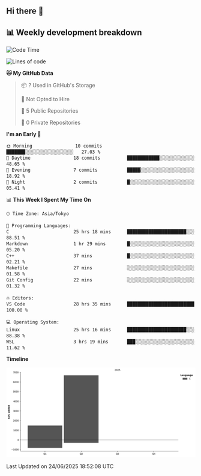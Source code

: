 ## Hi there 👋

<!--
**mandakore/mandakore** is a ✨ _special_ ✨ repository because its `README.md` (this file) appears on your GitHub profile.

Here are some ideas to get you started:

- 🔭 I’m currently working on ...
- 🌱 I’m currently learning ...
- 👯 I’m looking to collaborate on ...
- 🤔 I’m looking for help with ...
- 💬 Ask me about ...
- 📫 How to reach me: ...
- 😄 Pronouns: ...
- ⚡ Fun fact: ...
-->

## 📊 Weekly development breakdown

<!--START_SECTION:waka-->
![Code Time](http://img.shields.io/badge/Code%20Time-46%20hrs%2046%20mins-blue)

![Lines of code](https://img.shields.io/badge/From%20Hello%20World%20I%27ve%20Written-8.2%20thousand%20lines%20of%20code-blue)

**🐱 My GitHub Data** 

> 📦 ? Used in GitHub's Storage 
 > 
> 🚫 Not Opted to Hire
 > 
> 📜 5 Public Repositories 
 > 
> 🔑 0 Private Repositories 
 > 
**I'm an Early 🐤** 

```text
🌞 Morning                10 commits          ███████░░░░░░░░░░░░░░░░░░   27.03 % 
🌆 Daytime                18 commits          ████████████░░░░░░░░░░░░░   48.65 % 
🌃 Evening                7 commits           █████░░░░░░░░░░░░░░░░░░░░   18.92 % 
🌙 Night                  2 commits           █░░░░░░░░░░░░░░░░░░░░░░░░   05.41 % 
```


📊 **This Week I Spent My Time On** 

```text
🕑︎ Time Zone: Asia/Tokyo

💬 Programming Languages: 
C                        25 hrs 18 mins      ██████████████████████░░░   88.51 % 
Markdown                 1 hr 29 mins        █░░░░░░░░░░░░░░░░░░░░░░░░   05.20 % 
C++                      37 mins             █░░░░░░░░░░░░░░░░░░░░░░░░   02.21 % 
Makefile                 27 mins             ░░░░░░░░░░░░░░░░░░░░░░░░░   01.58 % 
Git Config               22 mins             ░░░░░░░░░░░░░░░░░░░░░░░░░   01.32 % 

🔥 Editors: 
VS Code                  28 hrs 35 mins      █████████████████████████   100.00 % 

💻 Operating System: 
Linux                    25 hrs 16 mins      ██████████████████████░░░   88.38 % 
WSL                      3 hrs 19 mins       ███░░░░░░░░░░░░░░░░░░░░░░   11.62 % 
```

**Timeline**

![Lines of Code chart](https://raw.githubusercontent.com/mandakore/mandakore/main/assets/bar_graph.png)


 Last Updated on 24/06/2025 18:52:08 UTC
<!--END_SECTION:waka-->

